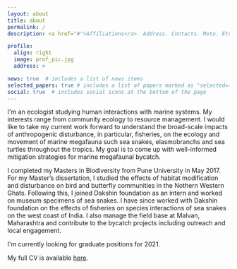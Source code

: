```yaml
---
layout: about
title: about
permalink: /
description: <a href="#">Affiliations</a>. Address. Contacts. Moto. Etc.

profile:
  align: right
  image: prof_pic.jpg
  address: >

news: true  # includes a list of news items
selected_papers: true # includes a list of papers marked as "selected={true}"
social: true  # includes social icons at the bottom of the page
---
```


I'm an ecologist studying human interactions with marine systems. My interests range from community ecology to resource management. I would like to take my current work forward to understand the broad-scale impacts of anthropogenic disturbance, in particular, fisheries, on the  ecology and movement of marine megafauna such sea snakes, elasmobranchs and sea turtles throughout the tropics. My goal is to come up with well-informed mitigation strategies for marine megafaunal bycatch.

I completed my Masters in Biodiversity from Pune University in May 2017. For my Master’s dissertation, I studied the effects of habitat modification and disturbance on bird and butterfly communities in the Nothern Western Ghats. Following this, I joined Dakshin foundation as an intern and worked on museum specimens of sea snakes. I have since worked with Dakshin foundation on the effects of fisheries on species interactions of sea snakes on the west coast of India. I also manage the field base at Malvan, Maharashtra and contribute to the bycatch projects including outreach and local engagement.

I'm currently looking for graduate positions for 2021.

My full CV is available [here](/assets/pdf/cv.pdf).
